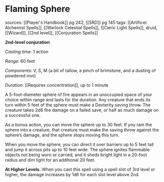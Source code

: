# Flaming Sphere
sources: [[Player's Handbook]] pg 242, [[SRD]] pg 145
tags: [[Artificer Alchemist Spells]], [[Warlock Celestial Spells]], [[Cleric Light Spells]], druid, [[Wizard]], [[2nd level]], [[Conjuration Spells]]

**2nd-level conjuration**

*Casting time*: 1 action

*Range*: 60 feet

*Components*: V, S, M (a bit of tallow, a pinch of brimstone, and a dusting of powdered iron)

*Duration*: [[Requires concentration]], up to 1 minute

A 5-foot-diameter sphere of fire appears in an unoccupied space of your choice within range and lasts for the duration. Any creature that ends its turn within 5 feet of the sphere must make a Dexterity saving throw. The creature takes 2d6 fire damage on a failed save, or half as much damage on a successful one.

As a bonus action, you can move the sphere up to 30 feet. If you ram the sphere into a creature, that creature must make the saving throw against the sphere’s damage, and the sphere stops moving this turn.

When you move the sphere, you can direct it over barriers up to 5 feet tall and jump it across pits up to 10 feet wide. The sphere ignites flammable objects not being worn or carried, and it sheds bright light in a 20-foot radius and dim light for an additional 20 feet.

**At Higher Levels.** When you cast this spell using a spell slot of 3rd level or higher, the damage increases by 1d6 for each slot level above 2nd.
